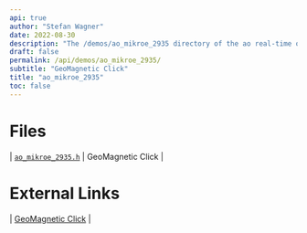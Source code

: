 ```yaml
---
api: true
author: "Stefan Wagner"
date: 2022-08-30
description: "The /demos/ao_mikroe_2935 directory of the ao real-time operating system."
draft: false
permalink: /api/demos/ao_mikroe_2935/ 
subtitle: "GeoMagnetic Click"
title: "ao_mikroe_2935"
toc: false
---
```


# Files

| [`ao_mikroe_2935.h`](ao_mikroe_2935.h.md) | GeoMagnetic Click |

# External Links

| [GeoMagnetic Click](https://www.mikroe.com/geomagnetic-click) |
